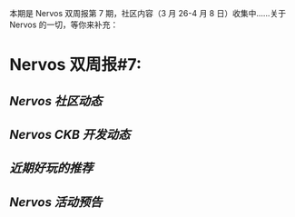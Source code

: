 本期是 Nervos 双周报第 7 期，社区内容（3 月 26-4 月 8 日）收集中......关于 Nervos 的一切，等你来补充：

# Nervos 双周报#7:

## ***Nervos 社区动态***

## ***Nervos CKB 开发动态***

## ***近期好玩的推荐***

## ***Nervos 活动预告***
